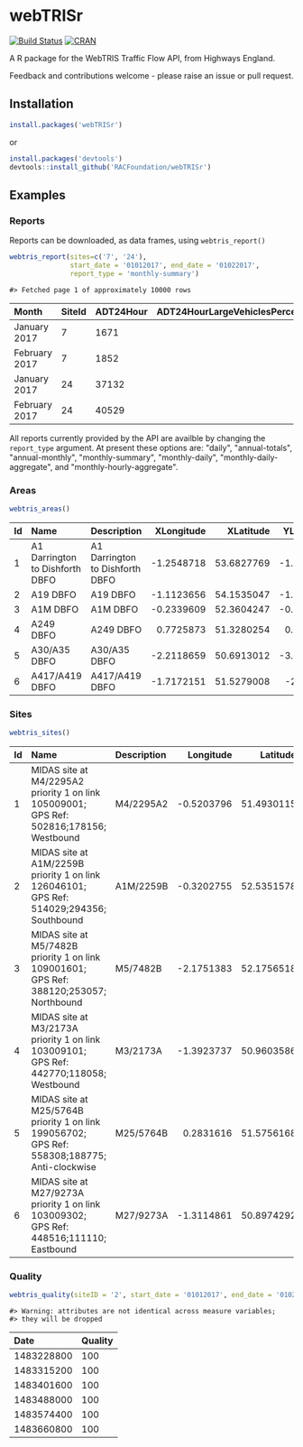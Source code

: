 # webTRISr

[![Build Status](https://travis-ci.org/RACFoundation/webTRISr.svg?branch=master)](https://travis-ci.org/RACFoundation/webTRISr)
[![CRAN](http://www.r-pkg.org/badges/version-ago/webTRISr)](https://cran.r-project.org/package=webTRISr)

A R package for the WebTRIS Traffic Flow API, from Highways England.

Feedback and contributions welcome - please raise an issue or pull request.


## Installation

```r
install.packages('webTRISr')
```

or


```r
install.packages('devtools')
devtools::install_github('RACFoundation/webTRISr')
```

## Examples
### Reports
Reports can be downloaded, as data frames, using `webtris_report()`

```r
webtris_report(sites=c('7', '24'),
               start_date = '01012017', end_date = '01022017',
               report_type = 'monthly-summary')
```


```
#> Fetched page 1 of approximately 10000 rows
```



|Month         |SiteId |ADT24Hour | ADT24HourLargeVehiclesPercentage|AWT24Hour | AWT24HourLargeVehiclesPercentage|ADT18Hour | ADT18HourLargeVehiclesPercentage|AWT18Hour | AWT18HourLargeVehiclesPercentage|ADT16Hour | ADT16HourLargeVehiclesPercentage|AWT16Hour | AWT16HourLargeVehiclesPercentage|ADT12Hour | ADT12HourLargeVehiclesPercentage|AWT12Hour | AWT12HourLargeVehiclesPercentage|
|:-------------|:------|:---------|--------------------------------:|:---------|--------------------------------:|:---------|--------------------------------:|:---------|--------------------------------:|:---------|--------------------------------:|:---------|--------------------------------:|:---------|--------------------------------:|:---------|--------------------------------:|
|January 2017  |7      |1671      |                             11.1|1938      |                             12.3|1623      |                             10.4|1883      |                             11.5|1601      |                             10.4|1860      |                             11.5|1454      |                             10.2|1686      |                             11.4|
|February 2017 |7      |1852      |                             11.8|2119      |                             13.1|1800      |                               11|2060      |                             12.4|1773      |                               11|2031      |                             12.4|1615      |                               11|1846      |                             12.5|
|January 2017  |24     |37132     |                             14.4|39949     |                             16.7|35542     |                             13.1|38199     |                             15.3|34427     |                             12.9|37085     |                             15.1|29073     |                             12.9|31366     |                             15.2|
|February 2017 |24     |40529     |                             14.2|42703     |                             16.6|38807     |                             12.9|40825     |                             15.3|37562     |                             12.8|39595     |                             15.2|31535     |                             12.8|33112     |                             15.3|









All reports currently provided by the API are availble by changing the `report_type` argument. At present these options are: "daily", "annual-totals", "annual-monthly", "monthly-summary", "monthly-daily", "monthly-daily-aggregate", and "monthly-hourly-aggregate".

### Areas


```r
webtris_areas()
```


|Id |Name                            |Description                     | XLongitude|  XLatitude| YLongitude|  YLatitude|
|:--|:-------------------------------|:-------------------------------|----------:|----------:|----------:|----------:|
|1  |A1 Darrington to Dishforth DBFO |A1 Darrington to Dishforth DBFO | -1.2548718| 53.6827769| -1.4461635| 54.1543464|
|2  |A19 DBFO                        |A19 DBFO                        | -1.1123656| 54.1535047| -1.4906831| 54.9749529|
|3  |A1M DBFO                        |A1M DBFO                        | -0.2339609| 52.3604247| -0.3283727| 52.5347699|
|4  |A249 DBFO                       |A249 DBFO                       |  0.7725873| 51.3280254|  0.6602573| 51.4419403|
|5  |A30/A35 DBFO                    |A30/A35 DBFO                    | -2.2118659| 50.6913012| -3.4654564| 50.8130964|
|6  |A417/A419 DBFO                  |A417/A419 DBFO                  | -1.7172151| 51.5279008|  -2.166667| 51.8570205|








### Sites

```r
webtris_sites()
```


|Id |Name                                                                                         |Description |  Longitude|   Latitude|Status   |
|:--|:--------------------------------------------------------------------------------------------|:-----------|----------:|----------:|:--------|
|1  |MIDAS site at M4/2295A2 priority 1 on link 105009001; GPS Ref: 502816;178156; Westbound      |M4/2295A2   | -0.5203796| 51.4930115|Inactive |
|2  |MIDAS site at A1M/2259B priority 1 on link 126046101; GPS Ref: 514029;294356; Southbound     |A1M/2259B   | -0.3202755| 52.5351578|Active   |
|3  |MIDAS site at M5/7482B priority 1 on link 109001601; GPS Ref: 388120;253057; Northbound      |M5/7482B    | -2.1751383| 52.1756518|Active   |
|4  |MIDAS site at M3/2173A priority 1 on link 103009101; GPS Ref: 442770;118058; Westbound       |M3/2173A    | -1.3923737| 50.9603586|Active   |
|5  |MIDAS site at M25/5764B priority 1 on link 199056702; GPS Ref: 558308;188775; Anti-clockwise |M25/5764B   |  0.2831616| 51.5756168|Active   |
|6  |MIDAS site at M27/9273A priority 1 on link 103009302; GPS Ref: 448516;111110; Eastbound      |M27/9273A   | -1.3114861| 50.8974292|Active   |








### Quality

```r
webtris_quality(siteID = '2', start_date = '01012017', end_date = '01022017')
```


```
#> Warning: attributes are not identical across measure variables;
#> they will be dropped
```



|Date       |Quality |
|:----------|:-------|
|1483228800 |100     |
|1483315200 |100     |
|1483401600 |100     |
|1483488000 |100     |
|1483574400 |100     |
|1483660800 |100     |
